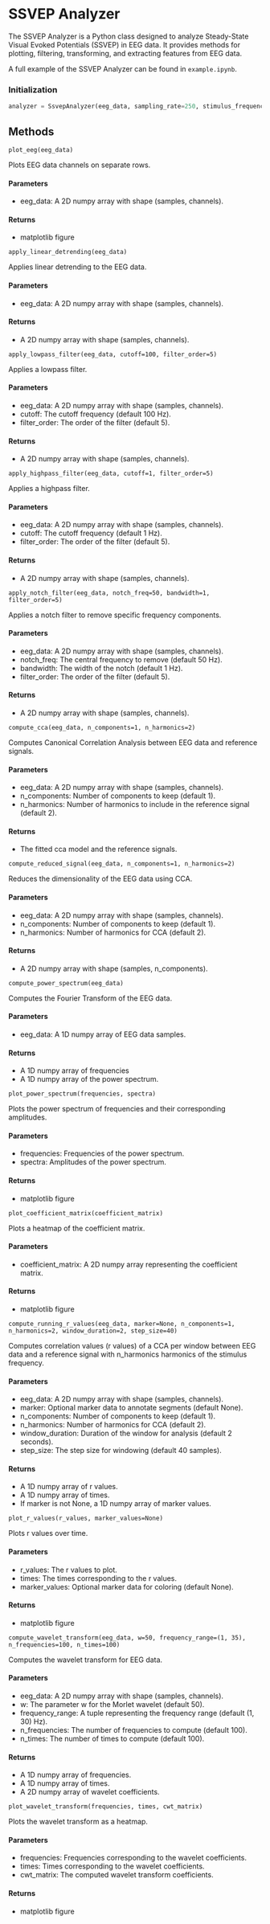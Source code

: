 # SSVEP Analyzer

The SSVEP Analyzer is a Python class designed to analyze Steady-State Visual Evoked Potentials (SSVEP) in EEG data. It provides methods for plotting, filtering, transforming, and extracting features from EEG data.

A full example of the SSVEP Analyzer can be found in `example.ipynb`.

### Initialization

```python
analyzer = SsvepAnalyzer(eeg_data, sampling_rate=250, stimulus_frequency=10)
```

## Methods
`plot_eeg(eeg_data)`

Plots EEG data channels on separate rows.
#### Parameters
- eeg_data: A 2D numpy array with shape (samples, channels).
#### Returns
- matplotlib figure

`apply_linear_detrending(eeg_data)`

Applies linear detrending to the EEG data.
#### Parameters
- eeg_data: A 2D numpy array with shape (samples, channels).
#### Returns
- A 2D numpy array with shape (samples, channels).

`apply_lowpass_filter(eeg_data, cutoff=100, filter_order=5)`

Applies a lowpass filter.
#### Parameters
- eeg_data: A 2D numpy array with shape (samples, channels).
- cutoff: The cutoff frequency (default 100 Hz).
- filter_order: The order of the filter (default 5).
#### Returns
- A 2D numpy array with shape (samples, channels).

`apply_highpass_filter(eeg_data, cutoff=1, filter_order=5)`

Applies a highpass filter.
#### Parameters
- eeg_data: A 2D numpy array with shape (samples, channels).
- cutoff: The cutoff frequency (default 1 Hz).
- filter_order: The order of the filter (default 5).
#### Returns
- A 2D numpy array with shape (samples, channels).

`apply_notch_filter(eeg_data, notch_freq=50, bandwidth=1, filter_order=5)`

Applies a notch filter to remove specific frequency components.
#### Parameters
- eeg_data: A 2D numpy array with shape (samples, channels).
- notch_freq: The central frequency to remove (default 50 Hz).
- bandwidth: The width of the notch (default 1 Hz).
- filter_order: The order of the filter (default 5).
#### Returns
- A 2D numpy array with shape (samples, channels).

`compute_cca(eeg_data, n_components=1, n_harmonics=2)`

Computes Canonical Correlation Analysis between EEG data and reference signals.
#### Parameters
- eeg_data: A 2D numpy array with shape (samples, channels).
- n_components: Number of components to keep (default 1).
- n_harmonics: Number of harmonics to include in the reference signal (default 2).
#### Returns
- The fitted cca model and the reference signals.

`compute_reduced_signal(eeg_data, n_components=1, n_harmonics=2)`

Reduces the dimensionality of the EEG data using CCA.
#### Parameters
- eeg_data: A 2D numpy array with shape (samples, channels).
- n_components: Number of components to keep (default 1).
- n_harmonics: Number of harmonics for CCA (default 2).
#### Returns
- A 2D numpy array with shape (samples, n_components).

`compute_power_spectrum(eeg_data)`

Computes the Fourier Transform of the EEG data.
#### Parameters
- eeg_data: A 1D numpy array of EEG data samples.
#### Returns
- A 1D numpy array of frequencies
- A 1D numpy array of the power spectrum.

`plot_power_spectrum(frequencies, spectra)`

Plots the power spectrum of frequencies and their corresponding amplitudes.
#### Parameters
- frequencies: Frequencies of the power spectrum.
- spectra: Amplitudes of the power spectrum.
#### Returns
- matplotlib figure

`plot_coefficient_matrix(coefficient_matrix)`

Plots a heatmap of the coefficient matrix.
#### Parameters
- coefficient_matrix: A 2D numpy array representing the coefficient matrix.
#### Returns
- matplotlib figure

`compute_running_r_values(eeg_data, marker=None, n_components=1, n_harmonics=2, window_duration=2, step_size=40)`

Computes correlation values (r values) of a CCA per window between EEG data and a reference signal with n_harmonics harmonics of the stimulus frequency.
#### Parameters
- eeg_data: A 2D numpy array with shape (samples, channels).
- marker: Optional marker data to annotate segments (default None).
- n_components: Number of components to keep (default 1).
- n_harmonics: Number of harmonics for CCA (default 2).
- window_duration: Duration of the window for analysis (default 2 seconds).
- step_size: The step size for windowing (default 40 samples).
#### Returns
- A 1D numpy array of r values.
- A 1D numpy array of times.
- If marker is not None, a 1D numpy array of marker values.

`plot_r_values(r_values, marker_values=None)`

Plots r values over time.
#### Parameters
- r_values: The r values to plot.
- times: The times corresponding to the r values.
- marker_values: Optional marker data for coloring (default None).
#### Returns
- matplotlib figure

`compute_wavelet_transform(eeg_data, w=50, frequency_range=(1, 35), n_frequencies=100, n_times=100)`

Computes the wavelet transform for EEG data.
#### Parameters
- eeg_data: A 2D numpy array with shape (samples, channels).
- w: The parameter w for the Morlet wavelet (default 50).
- frequency_range: A tuple representing the frequency range (default (1, 30) Hz).
- n_frequencies: The number of frequencies to compute (default 100).
- n_times: The number of times to compute (default 100).
#### Returns
- A 1D numpy array of frequencies.
- A 1D numpy array of times.
- A 2D numpy array of wavelet coefficients.

`plot_wavelet_transform(frequencies, times, cwt_matrix)`

Plots the wavelet transform as a heatmap.
#### Parameters
- frequencies: Frequencies corresponding to the wavelet coefficients.
- times: Times corresponding to the wavelet coefficients.
- cwt_matrix: The computed wavelet transform coefficients.
#### Returns
- matplotlib figure